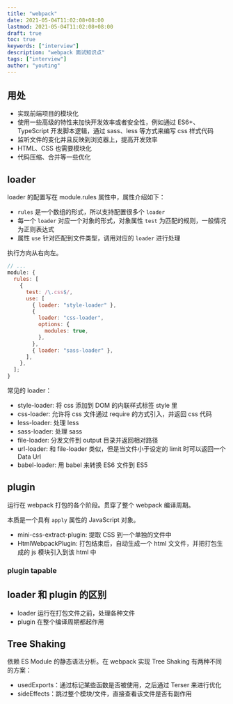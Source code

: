 ```yaml
---
title: "webpack"
date: 2021-05-04T11:02:08+08:00
lastmod: 2021-05-04T11:02:08+08:00
draft: true
toc: true
keywords: ["interview"]
description: "webpack 面试知识点"
tags: ["interview"]
author: "youting"
---
```


## 用处

- 实现前端项目的模块化
- 使用一些高级的特性来加快开发效率或者安全性，例如通过 ES6+、TypeScript 开发脚本逻辑，通过 sass、less 等方式来编写 css 样式代码
- 监听文件的变化并且反映到浏览器上，提高开发效率
- HTML、CSS 也需要模块化
- 代码压缩、合并等一些优化

## loader

loader 的配置写在 module.rules 属性中，属性介绍如下：

- `rules` 是一个数组的形式，所以支持配置很多个 `loader`
- 每一个 `loader` 对应一个对象的形式，对象属性 `test` 为匹配的规则，一般情况为正则表达式
- 属性 `use` 针对匹配到文件类型，调用对应的 `loader` 进行处理

执行方向从右向左。

```js
// ...
module: {
  rules: [
    {
      test: /\.css$/,
      use: [
        { loader: "style-loader" },
        {
          loader: "css-loader",
          options: {
            modules: true,
          },
        },
        { loader: "sass-loader" },
      ],
    },
  ];
}
```

常见的 loader：

- style-loader: 将 css 添加到 DOM 的内联样式标签 style 里
- css-loader: 允许将 css 文件通过 require 的方式引入，并返回 css 代码
- less-loader: 处理 less
- sass-loader: 处理 sass
- file-loader: 分发文件到 output 目录并返回相对路径
- url-loader: 和 file-loader 类似，但是当文件小于设定的 limit 时可以返回一个 Data Url
- babel-loader: 用 babel 来转换 ES6 文件到 ES5

## plugin

运行在 webpack 打包的各个阶段。贯穿了整个 webpack 编译周期。

本质是一个具有 `apply` 属性的 JavaScript 对象。

- mini-css-extract-plugin: 提取 CSS 到一个单独的文件中
- HtmlWebpackPlugin: 打包结束后，⾃动生成⼀个 html ⽂文件，并把打包生成的 js 模块引⼊到该 html 中

### plugin tapable

## loader 和 plugin 的区别

- loader 运行在打包文件之前，处理各种文件
- plugin 在整个编译周期都起作用

## Tree Shaking

依赖 ES Module 的静态语法分析。在 webpack 实现 Tree Shaking 有两种不同的方案：

- usedExports：通过标记某些函数是否被使用，之后通过 Terser 来进行优化
- sideEffects：跳过整个模块/文件，直接查看该文件是否有副作用
